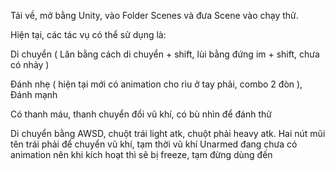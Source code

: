 Tải về, mở bằng Unity, vào Folder Scenes và đưa Scene vào chạy thử.

Hiện tại, các tác vụ có thể sử dụng là:

Di chuyển ( Lăn bằng cách di chuyển + shift, lùi bằng đứng im + shift, chưa có nhảy )

Đánh nhẹ ( hiện tại mới có animation cho rìu ở tay phải, combo 2 đòn ), Đánh mạnh

Có thanh máu, thanh chuyển đổi vũ khí, có bù nhìn để đánh thử

Di chuyển bằng AWSD, chuột trái light atk, chuột phải heavy atk. Hai nút mũi tên trái phải để chuyển vũ khí, tạm thời vũ khí Unarmed đang chưa có animation nên khi kích hoạt thì sẽ bị freeze, tạm đừng dùng đến
